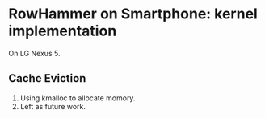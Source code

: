 # RowHammer on Smartphone: kernel implementation

On LG Nexus 5.

## Cache Eviction

1. Using kmalloc to allocate momory.
2. Left as future work.
